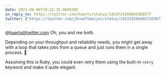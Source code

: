```yaml
---
date: 2021-08-06T19:21:35.068439Z
in_reply_to: https://twitter.com/haarts/status/1423724269842968577
twitter: ["https://twitter.com/jkreeftmeijer/status/1423725954657103877", "https://twitter.com/jkreeftmeijer/status/1423725955261009926"]
---
```

@haarts@twitter.com Oh, you and me both. 

Depending on your throughput and reliability needs, you might get away with a loop that takes jobs from a queue and just runs them in a single process. 🤔

Assuming this is Ruby, you could even retry them using the built-in `retry` keyword and make it quite elegant.
